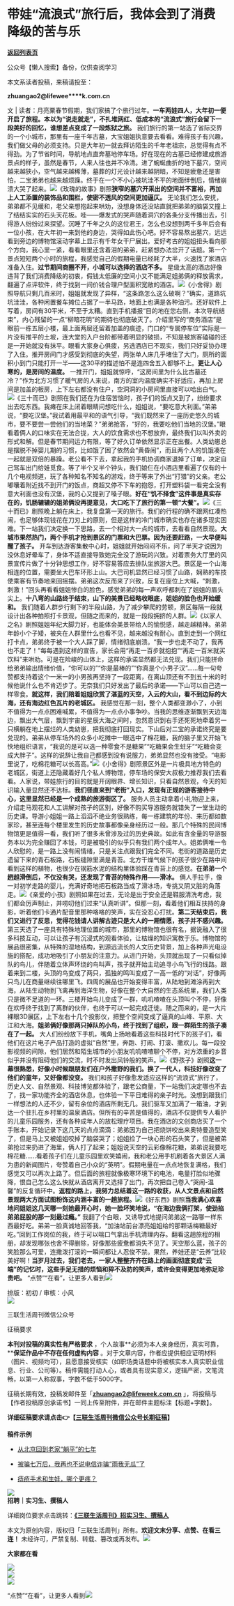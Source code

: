 # 带娃“流浪式”旅行后，我体会到了消费降级的苦与乐

[**返回列表页**](/gzh/三联生活周刊)

公众号【懒人搜索】备份，仅供查阅学习

本文系读者投稿，来稿请投至：

**zhuangao2@lifewee****k.com.cn**

文 | 读者：月亮粟春节假期，我们家搞了个旅行过年。**一车两娃四人，大年初一便开启了旅程。本以为“说走就走”，不扎堆网红、低成本的“流浪式”旅行会留下一段美好的回忆，谁想差点变成了一段炼狱之旅。** 我们旅行的第一站选了省际交界的一个小城市，那里有一座千年古墓，大宝姐姐执意要去看看。难得孩子有兴趣，我们做父母的必须支持。只是大年初一就去拜访陌生的千年老祖宗，总觉得有点不得劲。为了节省时间，导航地点直奔墓地停车场。好在现在的古墓已经修建成旅游景点的样子，虽然是春节，人来人往也并不冷清。进了蜿蜒曲折的地下墓穴，空间越来越狭小，空气越来越稀薄，墓葬的灯光设计越来越阴暗，不知是疲惫还是害怕，二宝弟弟也越来越烦躁。终于在一个不小心被坑洼不平的地面绊倒后，情绪崩溃大哭了起来。![](https://mmbiz.qpic.cn/sz_mmbiz_png/XnMeqb0xcz59XWeJFheV8K1symTwOqGGyclISMaQPAokWJXxxxxy7XaNI2nWbG5aTj1snL429ZmJsCicziaFZANA/640?wx_fmt=png&from;=appmsg)《玫瑰的故事》剧照**狭窄的墓穴开采出的空间并不富裕，再加上人工添置的装饰品和围栏，使密不透风的空间更加逼仄。** 无论我们怎么安抚，弟弟都不见缓和，老父亲想抱起来哄劝，没想身体还没站直就把弟弟的脑袋又撞上了结结实实的石头天花板。哇——爆发式的哭声随着洞穴的各条分支传播出去，引得游人纷纷过来探望。沉睡了千年之久的这位君王，怎么也没想到两千多年后会有一位小孩，在大年初一来到他的身边，哭得如此伤心吧。好不容易熬出墓穴，远远看到旁边的博物馆滚动字幕上显示有千年女干尸展出。爱好考古的姐姐扭头看向那个方向，我心里一紧，看看眼里还含着泪的弟弟，赶紧想办法岔开了话题。第一个景点短短两个小时的旅程，我感觉自己的假期电量已经耗了大半，火速找了家酒店准备入住。**过节期间商圈不开，小城可以选择的酒店不多。** 星级太高的酒店好像违背了我们消费降级的初衷，假钱太低廉的空间小又不能满足姐弟俩的释放需求，翻遍了点评软件，终于找到一间价钱合理户型面积宽敞的酒店。![](https://mmbiz.qpic.cn/sz_mmbiz_jpg/XnMeqb0xcz59XWeJFheV8K1symTwOqGGicrrK3kDjmRVmcGC3gUVYNtClzEJhMEPDwsP6mnXTTg32LiaNvZ5sbCw/640?wx_fmt=jpeg)《小舍得》剧照导航只剩几百米时，姐姐就发现了异样，“这条路怎么这么破啊？”确实，道路坑坑洼洼，各种闲置餐车摊位占据了一半马路，地面上也满是各种油污。还好软件上写着，房间有30平米，不至于太糟。直到手机播报“目的地在您右侧，本次导航结束”，内心残留的一点“柳暗花明”的期待也彻底破灭了。介绍里写的“商务酒店”是眼前一栋五层小楼，最上面两层还留着加盖的痕迹，门口的“专属停车位”实际是一片没有推平的土坡，连大堂的入户台阶都带着明显的破损，不知是被旅客磕碰的还是一开始就没有抹平。眼看大家身心俱疲，另选酒店已不现实，我们只好妥协办理了入住。推开房间门才感受到彻底的失望，两张单人床几乎堵住了大门，厕所的面积小到门只能打开一半——这30平的描述怕不是连四舍五入都够不上。**更让人心寒的，是房间的温度。** 一推开门，姐姐就惊呼，“这房间里为什么比古墓还冷？”作为北方习惯了暖气房的人来说，南方的室内温度确实不好适应，再加上房间是加盖的板房，上下左右都没有住户，空洞洞的小房间里直接可以哈出白气。![](https://mmbiz.qpic.cn/sz_mmbiz_jpg/XnMeqb0xcz59XWeJFheV8K1symTwOqGGTAZ1YMzS3QMl8bKwkibiao3pw9P7z5saDlf5mmDIwvpqCnc8GGCGImUA/640?wx_fmt=jpeg&from;=appmsg)《三十而已》剧照在我们还在为住宿苦恼时，孩子们的饭点又到了，纷纷要求出去吃东西。我瘫在床上闭着眼睛问想吃什么，姐姐说，“要吃意大利面。”弟弟说，“要吃汉堡。”我试着用最平和的语气引导，“我们既然来了一座历史悠久的城市，要不要尝一尝他们的当地菜？”弟弟抢答，“好的，我要吃他们当地的汉堡。”眼看着俩人的口味实在无法合拢，大人的饮食需求也不想放弃，最终我们以叫外卖的形式和解。但是春节期间运力有限，等了好久订单依然显示正在出餐。人类幼崽总是摆脱不掉婴儿期的习惯，比如饿了困了依然会“黄昏闹”，而且两个人的饥饿凑在一起就是双倍的暴躁。老公看不下去，拿起我的手机协调商家退掉了订单，决定自己驾车出门给娃觅食。等了半个又半个钟头，我们娘仨在小酒店里看遍了仅有的十几个电视频道，玩了各种知名不知名的游戏，终于等来了外出“打猎”的父亲。老公嘟囔着附近找不到开门的饭点，商超又停不下车的抱怨，打开塑料袋一看完全没有意大利面也没有汉堡，我的心又提到了嗓子眼。**好在“饥不择食”这件事是真实存在的，饥肠辘辘的姐弟俩没再提意见，大口吃下了旅行的第一顿“大餐”。**![](https://mmbiz.qpic.cn/sz_mmbiz_jpg/XnMeqb0xcz59XWeJFheV8K1symTwOqGGaGdRSicFhRk1lHeRicXb9aDcMhwMAPHgNAR3Nzl78VlFjl0EdQiaFr0yg/640?wx_fmt=jpeg)《三十而已》剧照晚上躺在床上，我复盘第一天的旅行。我们的行程的确不跟网红凑热闹，也足够体现钱花在刀刃上的原则，但是这样的冷门城市确实也存在诸多现实困难。下一站我们决定换一下思路，去一个相对大一点的城市，去看看自然景观。**大城市果然热门，两个手机才抢到景区的门票和大巴票。因为还要赶路，一大早便叫醒了孩子。** 开车到达游客集散中心时，姐姐就开始闷闷不乐，问了半天才说因为没休息好晕车了，身体不适直接导致她完全没了游玩的兴致。对着票务大厅里的风景宣传片做了十分钟思想工作，好不容易答应去排队坐旅游大巴。景区是一个山海相连的位置，需要坐大巴车环形上山。大巴司机显然已经习惯了山路，娴熟的车技使乘客有节奏地来回摇摆。弟弟这次反而来了兴致，反复在座位上大喊，“刺激，刺激！”回头再看看姐姐惨白的脸色，感觉弟弟的每一声欢呼都刺在了姐姐的眉头尖上。**十八弯的山路终于结束，山下的美景已经略收眼底，姐姐的脸色也开始缓和。** 我们随着人群步行剩下的半段山路，为了减少攀爬的劳顿，景区每隔一段就设计出各种拍照打卡景观，但随之而来的，就是一段段拥挤的人群。![](https://mmbiz.qpic.cn/sz_mmbiz_png/XnMeqb0xcz59XWeJFheV8K1symTwOqGGPTd2N1zaogrwLPmJONxaZRyzCj9QgO8uHMIdRgBM7dmAxibw6B4D0Xw/640?wx_fmt=png&from;=appmsg)《以家人之名》剧照姐姐年纪大脚力好，也能体会美景带给人的愉悦感，越走越精神。弟弟年龄小个子矮，被夹在人群里什么也看不见，越来越没有耐心。直到走到一个网红打卡点，弟弟终于被一个大人踩了脚，情绪彻底崩溃。“我一步也走不动了，我再也不走了！”每每遇到这样的宣告，家长会用“再走一百步就抱抱”“再走一百米就买饮料”来哄劝。可是在险峻的山体上，这样的承诺显然都无法兑现。我们只能拼命给弟弟输出情绪价值，“你可以的”“你是最棒的”“你真是个小男子汉”......每一句夸赞都支持着这个一米一的小男孩再坚持了一段距离，在离山顶还有不到五十米的时候他说什么也不肯迈步了。无奈我们只好发出了最后的承诺——下山可以自己选一样零食。**就这样，我们陪着姐姐欣赏了湛蓝的天空，入云的大山，看不到边际的大海，还有海边红色瓦片的老城区。** 我感觉在那一刻，整个人类都变渺小了，小到不值得为一点点困难喊累，不值得为一点点小事争吵。当我的思维逐渐飘到天边海边，飘出大气层，飘到宇宙的星辰大海之间时，忽然意识到右手还死死地牵着另一只横躺在地上摆烂的人类幼崽，把我彻底打回现实。下山后对二宝的承诺终究是要兑现的。弟弟从停车场外的众多小吃摊中一眼选中了棉花糖，我的脑子里又开始飞快地组织语言，“我说的是可以选一种零食不是糖果”“吃糖果会生蛀牙”“吃糖会变成大胖子”。这样的说辞让我自己都感到没有说服力，弟弟显然也没有接受。“电影里说了，吃棉花糖可以长高高。”![](https://mmbiz.qpic.cn/sz_mmbiz_jpg/XnMeqb0xcz59XWeJFheV8K1symTwOqGGzPL9dqwbgpsibO6TjvOXiaEhbGyPYytrysRI9V7iagbSqXqsm8oEibhtww/640?wx_fmt=jpeg)《小舍得》剧照景区外是一片极具地方特色的老城区，街道上还隐藏着好几个私人博物馆，停车场的保安大叔极力推荐我们去看看。人家说，带娃旅行的目的就是开阔眼界、增长知识，只看自然景观，今天的知识输入量显然还不达标。**我们径直来到“老街”入口，发现有正规的游客接待中心，这里显然已经是一个成熟的旅游街区了。** 服务人员主动拿着小礼物迎上来，介绍走马观花和人工讲解对孩子的区别，好像不购买导游服务就错失了一堂生动的历史课。导游小姐姐一路上滔滔不绝业务很熟练，每一栋建筑的年份、来历都如数家珍，甚至连每个楼里发生的历史故事都像亲身经历过一般。那几个特殊的民间博物馆更是值得一看，我们听了很多未曾涉及过的历史典故。如此有含金量的导游服务本以为完全赚回了本钱，可是被吸引的似乎只有我们两个成年人。姐弟俩唯一令人欣慰的，是一路上没有闹情绪，只是关注点跟我们完全不同。老街的道路是历史遗留下来的青石板路，石板缝隙里满是青苔。北方干燥气候下的孩子很少在路中间看到这样的植物，也很少在钢筋水泥的结构里体验踩在青苔上的感觉。**在弟弟一个趔趄滑倒后，不仅没有哭，还发现了青苔的特殊作用——滑冰。** 俩人手拉手，像一对初学走路的婴儿，充满好奇地把石板路当成了滑冰场，专挑又阴又脏的角落走。![](https://mmbiz.qpic.cn/sz_mmbiz_jpg/XnMeqb0xcz59XWeJFheV8K1symTwOqGGNQQVkAPWkf03x0Fo3TrpwBWic2sCuslTwZDvHu2uy4UziarUDibcpicgaQ/640?wx_fmt=jpeg&from;=appmsg)《亲爱的小孩》剧照如果在过去，无论是出于安全还是鞋服清洗考虑，我们都会厉声制止，并唠叨他们过来“认真听讲”。但那一刻，看着他们相互扶持的身影，听着他们卡通片配音里那种咯咯的笑声，实在没忍心打扰。**第二天结束后，我们又进行了反思，觉得花钱请人讲解古迹只是大人的一厢情愿，孩子并不感兴趣。** 第三天选了一座具有特殊地理位置的城市，那里的博物馆也很有名，据说融入了很多科技互动，可以让孩子有沉浸式的观看体验，让枯燥的知识寓教于乐。博物馆的展品很密集，从特殊的湿地结构，到源远流长的人文历史背景，加上各种声光电设施的搭配，成功地吸引了小朋友的注意力。从进门开始，头顶就出现了一只看似掉队的鸟儿，伴随着立体声环绕的鸟叫声，孩子就开始主动追寻小鸟飞行的线路。跟着来到二楼，头顶的鸟变成了两只，孤独的鸣叫变成了一高一低的“对话”，好像两只鸟儿在商量继续往哪里飞。四周的展品也开始变得丰富，从陆地到滩涂再到大海，从陆生动物到飞禽再到海洋生物，好像在整个大自然的生态系统里，我们人类只是微不足道的一环。三楼开始鸟儿变成了一群，叽叽喳喳在头顶叫个不停，好像在欢呼终于找到了离群的伙伴，也终于可以一起完成迁徙。随之而来的，是一大片裸眼3D展区，上下左右十几个投影仪，把整个空间变成了逼真的山峰、平原、大江和大海。**姐弟俩好像那两只掉队的小鸟，终于找到了组织，跟一群陌生的孩子凑在了一起。** 大人们纷纷放下手机，嘴角上扬地看着这些科技时代下的孩子们，看他们在这片电子产品打造的虚拟“自然”里，奔跑、打闹、打滚、撒欢儿。每一段投影视频的间隙，他们居然和陌生城市的小朋友叽叽喳喳聊个不停，对方浓重的乡音似乎并没有阻碍他们的交流，时不时发出风铃般的笑声。![](https://mmbiz.qpic.cn/sz_mmbiz_jpg/XnMeqb0xcz59XWeJFheV8K1symTwOqGGFtL0pG66ADhucyrNIVBQgTfqHBP1ibxHy8qZ3fibLnjHB0dZtNbFA44w/640?wx_fmt=jpeg)《野孩子》剧照**这一幕很熟悉，好像小时候跟朋友们在户外撒野的我们。换了一代人，科技好像改变了他们的童年，又好像都没变。** 我们和孩子好像愈发适应这样的“流浪式”旅行了，历史人文、自然景观、科技博览都体验了，跟老公商量，下一站我们决定哪也不去了，找一家功能齐全的酒店休息，也体验一下平日难得的亲子时光。没想到跟我们一样想法的人还不少，留有余位的酒店所剩无几。我们驱车又加满了一箱油，才到达一个驻扎在乡村里的温泉酒店。但所有的辛苦是值得的，酒店不仅提供专人看护的儿童乐园服务，还有各种成年人的放松理疗项目。我在酒店的文创商店买了一个手账本，开始记录下这几天的点点滴滴：弟弟因为自己把烧饼咬出来奥特曼造型笑了，但是马上又被姐姐咬掉了脑袋哭了；姐姐捡了一块心形的石头笑了，但是被弟弟抢过来扔进了海里，俩人打了起来；姐姐说天空的云彩像棉花糖，弟弟说我要吃棉花糖......看着孩子们在儿童乐园里欢笑嬉闹，我和老公用手机刷着各大景区人满为患的新闻图片，夸赞着自己小众的“英明”。假期电量在一点点地恢复满格，我们感觉又可以再次上路了。但后面的旅程就像极寒环境下的电池，电量打脸似地骤降，恨自己怎么这么快就从酒店离开又选择了出门，再次把自己卷入“哭闹-温馨”的反复循环中。**返程的路上，我努力总结着这一路的收获，从人文景点和自然景观两大方面试图粉饰这内涵丰富的一趟旅程。**![](https://mmbiz.qpic.cn/sz_mmbiz_jpg/XnMeqb0xcz59XWeJFheV8K1symTwOqGGvAwmx23KrTtBlZiaanvI87Qg4OcuNJFN4QgSb22gj3TJAJjRr4yEBFQ/640?wx_fmt=jpeg)《好东西》剧照**当我满心欢喜地问姐姐这几天哪一刻她最开心时，她一脸坏笑地说，“在海边我俩打架，使劲掐弟弟屁股的那一刻最过瘾。”** 我翻了个白眼，又诱导式地提问弟弟这一路哪一样东西最好吃。弟弟一脸真诚地回答我，“加油站前台漂亮姐姐给的那颗话梅糖最好吃。”回到工作岗位的我，终于可以喘口气拿出手机清理内存。翻看这趟旅程的相册，却发现哪张也舍不得删除，好像那些疲惫都消失不见了。天空那么蓝，孩子的笑脸那么可爱，连撒泼打滚的一瞬间都让人忍俊不禁。果然，养娃还是“云养”比较美好啊！**当岁月过去，我们老去，一家人整整齐齐在路上的画面彻底变成“云端”的记忆时，这些手足无措的烦恼和猝不及防的笑声，或许会变得更加地弥足珍贵吧。** “点赞”“在看”，让更多人看到![](https://mmbiz.qpic.cn/mmbiz_gif/c2Sib3Mp7pON9hkSZwdTibRHNZSMPyiapUCHJwlyoZVBC3SfmPmF0VKjkm3NiaToQloHFJ6icyicqZnqgXp6pSQJt5gg/640?wx_fmt=gif&from;=appmsg&tp;=wxpic&wxfrom;=5&wx;_lazy=1)  
  
  
  
  
  
排版：初初 / 审核：小风  
![](https://mmbiz.qpic.cn/mmbiz_png/phUxmTt5XxvvCBR6zR3RmexnKY6JAxwibSDe8sqLhVicg8gyaBxU9DmSicL3qkbDibnVibgTpf0HNMFV8wLwSkPoNjA/640?wx_fmt=png&wxfrom;=5&wx;_lazy=1&wx;_co=1&tp;=wxpic)

三联生活周刊微信公众号

征稿要求

  

  

**本刊对投稿的真实性有严格要求** ，个人故事**必须为本人亲身经历，真实可靠，****保证作品中不存在任何虚构内容**
。对于文章内容，作者应提供相应证明材料（图片、视频均可），且愿意接受核实（如职场类话题中将被核实本人真实职业信息、行业、公司等）。稿件需能打动人心，或者具有现实意义，逻辑严密，文笔流畅，以第一人称叙事，字数不低于5000字。

征稿长期有效，投稿发邮件至「**zhuangao2@lifeweek.com.cn**
」，将投稿与【作者投稿原创承诺书】一同上传至附件，并在邮件主题标注【标题+字数】。

**详细征稿要求请点击👉【[三联生活周刊微信公众号长期征稿](http://mp.weixin.qq.com/s?__biz=MTc5MTU3NTYyMQ==&mid=2651351811&idx=3&sn=879a385df9a7509931bcbb83abff5a62&chksm=590a7a296e7df33fe20e33264c74e9e732409b4d93d4c84fa2893b9f05494fc0c1cd0e92d954&scene=21#wechat_redirect)】**

  

**稿件示例**

  * [从北京回到老家“躺平”的七年 ](http://mp.weixin.qq.com/s?__biz=MTc5MTU3NTYyMQ==&mid=2650848935&idx=2&sn=a078afc53a3321a88981c8ac1f16ab87&chksm=5902af8d6e75269b16e44f01d58a0a385c2274b6fb0438513028bd73d92635f543def6197d88&scene=21#wechat_redirect)

  * [被骗七万后，我再也不说电信诈骗“雨我无瓜”了](http://mp.weixin.qq.com/s?__biz=MTc5MTU3NTYyMQ==&mid=2650843063&idx=2&sn=6cdb4d6c5df36416fa5ea9ace0294871&chksm=5902b69d6e753f8b010beb5ec6793094e101c648fad254f1a71a17c30319883d1d9743412521&scene=21#wechat_redirect)

  * [痔疮手术和生娃，哪个更疼？](http://mp.weixin.qq.com/s?__biz=MTc5MTU3NTYyMQ==&mid=2650855752&idx=2&sn=c452d9f164541011422af5b11dad4e90&chksm=5902c8626e754174b049e69677966ac2444d09b071d57d8c473cd59918a3e359444bceafe573&scene=21#wechat_redirect)

![](https://mmbiz.qpic.cn/mmbiz_png/Qvc3iaVjc5XwexerxgYHuNia5BjtSC4s99ibuB1t8anvHGPZUcGPzeh4ysQNCfYrfoHx21AWaxRibuUPJ9RIcjPlqw/640?wx_fmt=png&wxfrom;=5&wx;_lazy=1&wx;_co=1&tp;=wxpic)  
**招聘｜实习生、撰稿人**  

详细岗位要求点击跳转：**[《三联生活周刊》招实习生、撰稿人](http://mp.weixin.qq.com/s?__biz=MTc5MTU3NTYyMQ==&mid=2651136871&idx=3&sn=f1c0777fe9d31881e5dfca68ebc2937f&chksm=5907324d6e70bb5b3546dfe1c7b31b5fe05664bebbf36356ba9a1a352e0678444cad62875ad4&scene=21#wechat_redirect)**

本文为原创内容，版权归「三联生活周刊」所有。**欢迎文末分享、点赞、在看三连！**
未经许可，严禁复制、转载、篡改或再发布。![](https://mmbiz.qpic.cn/sz_mmbiz_png/Gg7Qtoh7Aic9ZTmAdCc80b4nD7xicgPt863QWU7oNswDx19XrjfTtSl8QwatY2EEZGuNd1WRRiapDZjcDhTnNYmBg/640?wx_fmt=png&retryload;=1&tp;=wxpic&wxfrom;=5&wx;_lazy=1&wx;_co=1)

**大家都在看**

  
[![](https://mmbiz.qpic.cn/mmbiz_jpg/c2Sib3Mp7pONjuiaIib9cIDzTiazMFvdFBavJISWIic6biaMBic5ssSB4cQpicsKIic60Svzhwg6KZY9XZCdCdicPcOudhgA/640?wx_fmt=jpeg&from;=appmsg)](https://mp.weixin.qq.com/s?__biz=MTc5MTU3NTYyMQ==&mid=2651497629&idx=2&sn=6a5c87ab9b740702f81a04649e8215be&scene=21#wechat_redirect)  
![](https://mmbiz.qpic.cn/sz_mmbiz_png/Gg7Qtoh7Aic9ZTmAdCc80b4nD7xicgPt86k1kgpU51hWCHjV92ryhVW35PLCvLhxLw9XDhXjgeDyZhHSx5EbRcfg/640?wx_fmt=png&retryload;=2&tp;=wxpic&wxfrom;=5&wx;_lazy=1&wx;_co=1)  
[![](https://mmbiz.qpic.cn/mmbiz_jpg/c2Sib3Mp7pONuwrdetOsWUZLdDE1J39mLibBBe0vPzCKS1topq8p9JgG9O86KDCNS3SZl7Paa1d80gvHIBg9C0cw/640?wx_fmt=jpeg&from;=appmsg&tp;=wxpic&wxfrom;=5&wx;_lazy=1&wx;_co=1)]()  
  
  
  
“点赞”“在看”，让更多人看到![](https://mmbiz.qpic.cn/mmbiz_gif/c2Sib3Mp7pON9hkSZwdTibRHNZSMPyiapUCHJwlyoZVBC3SfmPmF0VKjkm3NiaToQloHFJ6icyicqZnqgXp6pSQJt5gg/640?wx_fmt=gif&from;=appmsg&wxfrom;=5&wx;_lazy=1&tp;=wxpic)  

